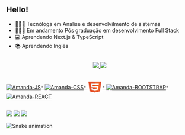 ## Hello!

- 👩🏾‍🎓 Tecnóloga em Analise e desenvolvilmento de sistemas
- 👩🏾‍🎓 Em andamento Pós graduação em desenvolvimento Full Stack 
- 💻 Aprendendo Next.js & TypeScript
- 📚 Aprendendo Inglês
  
##

<div align="center">
  <a href="https://github.com/torresamanda">
  <img height="145em" src="https://github-readme-stats.vercel.app/api?username=torresamanda&show_icons=true&theme=cobalt&include_all_commits=true&count_private=true"/>
  <img height="145em" src="https://github-readme-stats.vercel.app/api/top-langs/?username=torresamanda&layout=compact&langs_count=7&theme=cobalt"/>
</div></br></br>
  
<div>
  <img align="center" alt="Amanda-JS" height="30" width="40" src="https://cdn.jsdelivr.net/gh/devicons/devicon/icons/javascript/javascript-original.svg">-
  <img align="center" alt="Amanda-CSS" height="30" width="40" src="https://cdn.jsdelivr.net/gh/devicons/devicon/icons/css3/css3-original.svg">-
  <img align="center" alt="Amanda-HTML" height="30" width="40" src="https://raw.githubusercontent.com/devicons/devicon/master/icons/html5/html5-original.svg">-
  <img align="center" alt="Amanda-BOOTSTRAP" height="30" width="40" src="https://cdn.jsdelivr.net/gh/devicons/devicon/icons/bootstrap/bootstrap-original.svg">-
  <img align="center" alt="Amanda-REACT" height="30" width="40" src="https://cdn.jsdelivr.net/gh/devicons/devicon/icons/react/react-original.svg"> 
<!--   <img align="right" alt="AmandaTorres" height ="180" widht="240" src="https://media.giphy.com/media/DEmjD80eqvfaeOYNdR/giphy.gif"> -->
</div>
  
 ##
  
<div>
  <a href="mailto:amandakaia@hotmail.com" target="_blank"><img src="https://img.shields.io/badge/Gmail-D14836?style=for-the-badge&logo=gmail&logoColor=white" target="_blank"></a>
  <a href="https://www.instagram.com/srt.a_torres/" target="_blank"><img src="https://img.shields.io/badge/Instagram-E4405F?style=for-the-badge&logo=instagram&logoColor=white" target="_blank"></a>
    <a href="https://www.linkedin.com/in/torresamandab/" target="_blank"><img src="https://img.shields.io/badge/LinkedIn-0077B5?style=for-the-badge&logo=linkedin&logoColor=white" target="_blank"></a> 
    
   ![Snake animation](https://github.com/torresamanda/torresamanda/blob/output/github-contribution-grid-snake.svg)
    
</div>

